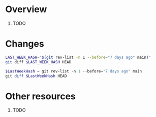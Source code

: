 # Overview
1. TODO


# Changes
```bash
LAST_WEEK_HASH="$(git rev-list -n 1 --before="7 days ago" main)"
git diff $LAST_WEEK_HASH HEAD
```

```powershell
$LastWeekHash = git rev-list -n 1 --before="7 days ago" main
git diff $LastWeekHash HEAD
```


# Other resources
1. TODO
